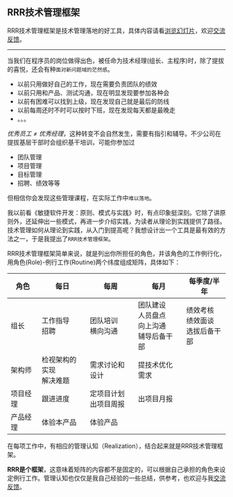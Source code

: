 ## RRR技术管理框架

RRR技术管理框架是技术管理落地的好工具，具体内容请看[浏览幻灯片](https://thinkry.github.io/rrr/)，欢迎[交流反馈](https://github.com/thinkry/rrr/issues)。

***
当我们在程序员的岗位做得出色，被任命为技术经理(组长、主程序)时，除了提拔的喜悦，还会有种`面对新问题域的茫然感`。
* 以前只用做好自己的工作，现在需要负责团队的绩效
* 以前只用和产品、测试沟通，现在明显发现要参加各种会
* 以前有困难可以找到上级，现在发现自己就是最后的防线
* 以前每周还时不时可以按时下班，现在发现每天都是最晚走
* 。。。

*优秀员工 ≠ 优秀经理*，这种转变不会自然发生，需要有指引和辅导。不少公司在提拔基层干部时会组织基干培训，可能你参加过
* 团队管理
* 项目管理
* 目标管理
* 招聘、绩效等等

但相信你会发现这些管理课程，在实际工作中`难以落地`。

我以前看《敏捷软件开发：原则、模式与实践》时，有点印象挺深刻。它除了讲原则外，还延伸出一些模式，再进一步介绍实践，为读者从理论到实践提供了路径。技术管理如何从理论到实践，从入门到提高呢？我想设计出一个工具是最有效的方法之一，于是我提出了`RRR技术管理框架`。

RRR技术管理框架简单来说，就是列出你所担任的角色，并该角色的工作例行化，用角色(Role)-例行工作(Routine)两个纬度组成矩阵，具体如下：

|角色|每日|每周|每月|每季度/半年|
|---|---|---|---|----
|组长|工作指导<br>招聘|团队培训<br>横向沟通|团队建设<br>人员盘点<br>向上沟通<br>辅导后备干部<br>|绩效考核<br>绩效面谈<br>选拔后备干部
|架构师|检视架构的实现<br>解决难题|需求讨论和设计|提技术优化需求|
|项目经理|跟进进度|定项目计划<br>出项目周报|出项目月报|
|产品经理|体验本产品|体验产品|||

在每项工作中，有相应的管理认知（Realization），结合起来就是RRR技术管理框架。

**RRR是个框架**，这意味着矩阵的内容都不是固定的，可以根据自己承担的角色来设定例行工作。管理认知也仅仅是我自己经验的一些总结，供参考，也欢迎与我[交流反馈](https://github.com/thinkry/rrr/issues)。



